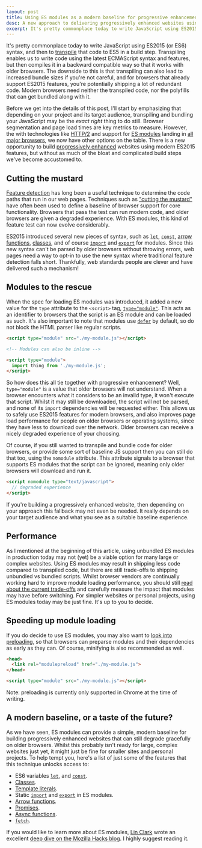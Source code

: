 ```yaml
---
layout: post
title: Using ES modules as a modern baseline for progressive enhancement
desc: A new approach to delivering progressively enhanced websites using ES modules.
excerpt: It's pretty commonplace today to write JavaScript using ES2015 (or ES6) syntax, and then to transpile that code to ES5 in a build step. Transpiling enables us to write code using the latest ECMAScript syntax and features, but then compiles it in a backward compatible way so that it works with older browsers. The downside to this is that transpiling can also lead to increased bundle sizes if you're not careful, and for browsers that already support ES2015 features, you're potentially shipping a lot of redundant code. Modern browsers need neither the transpiled code, nor the polyfills that can get bundled along with it.
---
```


It's pretty commonplace today to write JavaScript using ES2015 (or ES6) syntax, and then to [transpile](https://babeljs.io/) that code to ES5 in a build step. Transpiling enables us to write code using the latest ECMAScript syntax and features, but then compiles it in a backward compatible way so that it works with older browsers. The downside to this is that transpiling can also lead to increased bundle sizes if you're not careful, and for browsers that already support ES2015 features, you're potentially shipping a lot of redundant code. Modern browsers need neither the transpiled code, nor the polyfills that can get bundled along with it.

Before we get into the details of this post, I'll start by emphasizing that depending on your project and its target audience, transpiling and bundling your JavaScript may be the _exact right_ thing to do still. Browser segmentation and page load times are key metrics to measure. However, the with technologies like [HTTP/2](https://en.wikipedia.org/wiki/HTTP/2) and support for [ES modules](https://hacks.mozilla.org/2018/03/es-modules-a-cartoon-deep-dive/) landing in [all major browsers](https://caniuse.com/#feat=es6-module), we now have other options on the table. There is a new opportunity to build [progressively enhanced](https://developer.mozilla.org/docs/Glossary/Progressive_Enhancement) websites using modern ES2015 features, but without as much of the bloat and complicated build steps we've become accustomed to.

Cutting the mustard
-------------------

[Feature detection](https://developer.mozilla.org/docs/Learn/Tools_and_testing/Cross_browser_testing/Feature_detection) has long been a useful technique to determine the code paths that run in our web pages. Techniques such as ["cutting the mustard"](http://responsivenews.co.uk/post/18948466399/cutting-the-mustard) have often been used to define a baseline of browser support for core functionality. Browsers that pass the test can run modern code, and older browsers are given a degraded experience. With ES modules, this kind of feature test can now evolve considerably.

ES2015 introduced several new pieces of syntax, such as [`let`](https://developer.mozilla.org/docs/Web/JavaScript/Reference/Statements/let), [`const`](https://developer.mozilla.org/docs/Web/JavaScript/Reference/Statements/const), [arrow functions](https://developer.mozilla.org/docs/Web/JavaScript/Reference/Functions/Arrow_functions), [classes](https://developer.mozilla.org/docs/Web/JavaScript/Reference/Classes), and of course [`import`](https://developer.mozilla.org/docs/Web/JavaScript/Reference/Statements/import) and [`export`](https://developer.mozilla.org/docs/Web/JavaScript/Reference/Statements/export) for modules. Since this new syntax can't be parsed by older browsers without throwing errors, web pages need a way to opt-in to use the new syntax where traditional feature detection falls short. Thankfully, web standards people are clever and have delivered such a mechanism!

Modules to the rescue
---------------------

When the spec for loading ES modules was introduced, it added a new value for the `type` attribute to the `<script>` tag, [`type="module"`](https://developer.mozilla.org/docs/Web/HTML/Element/script#attr-type). This acts as an identifier to browsers that the script is an ES module and can be loaded as such. It's also important to note that modules use [`defer`](https://developer.mozilla.org/docs/Web/HTML/Element/script#attr-defer) by default, so do not block the HTML parser like regular scripts.

```html
<script type="module" src="./my-module.js"></script>

<!-- Modules can also be inline -->

<script type="module">
  import thing from './my-module.js';
</script>
```

So how does this all tie together with progressive enhancement? Well, `type="module"` is a value that older browsers will not understand. When a browser encounters what it considers to be an invalid type, it won't execute that script. Whilst it may still be downloaded, the script will not be parsed, and none of its `import` dependencies will be requested either. This allows us to safely use ES2015 features for modern browsers, and also improves page load performance for people on older browsers or operating systems, since they have less to download over the network. Older browsers can receive a nicely degraded experience of your choosing.

Of course, if you still wanted to transpile and bundle code for older browsers, or provide some sort of baseline JS support then you can still do that too, using the `nomodule` attribute. This attribute signals to a browser that supports ES modules that the script can be ignored, meaning only older browsers will download and run it.

```html
<script nomodule type="text/javascript">
  // degraded experience
</script>
```

If you're building a progressively enhanced website, then depending on your approach this fallback may not even be needed. It really depends on your target audience and what you see as a suitable baseline experience.

Performance
-----------

As I mentioned at the beginning of this article, using unbundled ES modules in production today may not (yet) be a viable option for many large or complex websites. Using ES modules may result in shipping less code compared to transpiled code, but there are still trade-offs to shipping unbundled vs bundled scripts. Whilst browser vendors are continually working hard to improve module loading performance, you should still [read about the current trade-offs](https://developers.google.com/web/fundamentals/primers/modules#performance) and carefully measure the impact that modules may have before switching. For simpler websites or personal projects, using ES modules today may be just fine. It's up to you to decide.

Speeding up module loading
--------------------------

If you do decide to use ES modules, you may also want to [look into preloading](https://developers.google.com/web/updates/2017/12/modulepreload), so that browsers can preparse modules and their dependencies as early as they can. Of course, minifying is also recommended as well.

```html
<head>
  <link rel="modulepreload" href="./my-module.js">
</head>

<script type="module" src="./my-module.js"></script>
```

Note: preloading is currently only supported in Chrome at the time of writing.

A modern baseline, or a taste of the future?
--------------------------------------------

As we have seen, ES modules can provide a simple, modern baseline for building progressively enhanced websites that can still degrade gracefully on older browsers. Whilst this probably isn't ready for large, complex websites just yet, it might just be fine for smaller sites and personal projects. To help tempt you, here's a list of just some of the features that this technique unlocks access to:

- ES6 variables [`let`](https://developer.mozilla.org/docs/Web/JavaScript/Reference/Statements/let), and [`const`](https://developer.mozilla.org/docs/Web/JavaScript/Reference/Statements/const).
- [Classes](https://developer.mozilla.org/docs/Web/JavaScript/Reference/Classes).
- [Template literals](https://developer.mozilla.org/docs/Web/JavaScript/Reference/Template_literals).
- Static [`import`](https://developer.mozilla.org/docs/Web/JavaScript/Reference/Statements/import) and [`export`](https://developer.mozilla.org/docs/Web/JavaScript/Reference/Statements/export) in ES modules.
- [Arrow functions](https://developer.mozilla.org/docs/Web/JavaScript/Reference/Functions/Arrow_functions).
- [Promises](https://developer.mozilla.org/docs/Web/JavaScript/Reference/Global_Objects/Promise).
- [Async functions](https://developer.mozilla.org/docs/Web/JavaScript/Reference/Statements/async_function).
- [`fetch`](https://developer.mozilla.org/docs/Web/API/Fetch_API).

If you would like to learn more about ES modules, [Lin Clark](https://code-cartoons.com/) wrote an excellent [deep dive on the Mozilla Hacks blog](https://hacks.mozilla.org/2018/03/es-modules-a-cartoon-deep-dive/). I highly suggest reading it.
